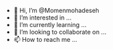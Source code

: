 - 👋 Hi, I’m @Momenmohadeseh
- 👀 I’m interested in ...
- 🌱 I’m currently learning ...
- 💞️ I’m looking to collaborate on ...
- 📫 How to reach me ...

<!---
Momenmohadeseh/Momenmohadeseh is a ✨ special ✨ repository because its `README.md` (this file) appears on your GitHub profile.
You can click the Preview link to take a look at your changes.
--->
